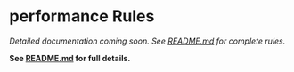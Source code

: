 # performance Rules

*Detailed documentation coming soon. See [README.md](../README.md) for complete rules.*

**See [README.md](../README.md) for full details.**
